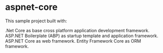 # aspnet-core

This sample project built with:


.Net Core as base cross platform application development framework.
ASP.NET Boilerplate (ABP) as startup template and application framework.
ASP.NET Core as web framework.
Entity Framework Core as ORM framework.
